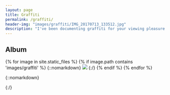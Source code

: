 ```yaml
---
layout: page
title: Graffiti
permalink: /graffiti/
header-img: "images/graffiti/IMG_20170713_133512.jpg"
description: "I've been documenting graffiti for your viewing pleasure."
---
```


## Album

{% for image in site.static_files %}
    {% if image.path contains 'images/graffiti' %}
{::nomarkdown}
<img class='lightbox' src="{{ site.baseurl }}{{ image.path }}" onclick="lightbox(this)">
{:/}
    {% endif %}
{% endfor %}

{::nomarkdown}
<script src="/js/lightbox.js"></script>
{:/}